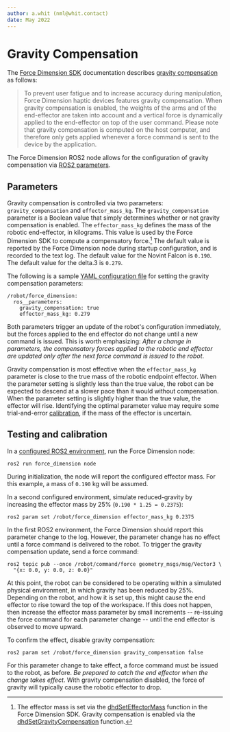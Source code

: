 ```yaml
---
author: a.whit (nml@whit.contact)
date: May 2022
---
```


<!-- License

Copyright 2022 Neuromechatronics Lab, Carnegie Mellon University (a.whit)

Created by: a. whit. (nml@whit.contact)

This Source Code Form is subject to the terms of the Mozilla Public
License, v. 2.0. If a copy of the MPL was not distributed with this
file, You can obtain one at https://mozilla.org/MPL/2.0/.
-->

# Gravity Compensation

The [Force Dimension SDK](force_dimension.md) documentation describes 
[gravity compensation][fd_gravity_compensation] as follows:

> To prevent user fatigue and to increase accuracy during manipulation, Force 
  Dimension haptic devices features gravity compensation. When gravity 
  compensation is enabled, the weights of the arms and of the end-effector are 
  taken into account and a vertical force is dynamically applied to the 
  end-effector on top of the user command. Please note that gravity 
  compensation is computed on the host computer, and therefore only gets 
  applied whenever a force command is sent to the device by the application.

The Force Dimension ROS2 node allows for the configuration of gravity 
compensation via [ROS2 parameters][ros2_parameters].

## Parameters

Gravity compensation is controlled via two parameters: ``gravity_compensation`` 
and ``effector_mass_kg``. The ``gravity_compensation`` parameter is a Boolean 
value that simply determines whether or not gravity compensation is enabled. 
The ``effector_mass_kg`` defines the mass of the robotic end-effector, in 
kilograms. This value is used by the Force Dimension SDK to compute a 
compensatory force.[^effector_mass] The default value is reported by the Force 
Dimension node during startup configuration, and is recorded to the text 
log. The default value for the Novint Falcon is ``0.190``. The default value 
for the delta.3 is ``0.279``.

[^effector_mass]: The effector mass is set via the [dhdSetEffectorMass] 
                  function in the Force Dimension SDK. Gravity compensation is 
                  enabled via the [dhdSetGravityCompensation] function.

The following is a sample [YAML configuration file][ros2_yaml_config] for 
setting the gravity compensation parameters:

```
/robot/force_dimension:
  ros__parameters:
    gravity_compensation: true
    effector_mass_kg: 0.279
```

Both parameters trigger an update of the robot's configuration immediately, but 
the forces applied to the end effector do not change until a new command is 
issued. This is worth emphasizing: _After a change in parameters, the 
compensatory forces applied to the robotic end effector are updated only after 
the next force command is issued to the robot_.

Gravity compensation is most effective when the ``effector_mass_kg`` parameter 
is close to the true mass of the robotic endpoint effector. When the parameter 
setting is slightly less than the true value, the robot can be expected to 
descend at a slower pace than it would without compensation. When the parameter 
setting is slightly higher than the true value, the effector will rise. 
Identifying the optimal parameter value may require some trial-and-error
[calibration](#testing-and-calibration), if the mass of the effector is 
uncertain.

## Testing and calibration

In a [configured ROS2 environment][configure_ros2_environment], run the Force 
Dimension node:

```
ros2 run force_dimension node
```

During initialization, the node will report the configured effector mass. For 
this example, a mass of ``0.190`` kg will be assumed.

In a second configured environment, simulate reduced-gravity by increasing the 
effector mass by 25% (``0.190 * 1.25 = 0.2375``):

```
ros2 param set /robot/force_dimension effector_mass_kg 0.2375
```

In the first ROS2 environment, the Force Dimension should report this parameter 
change to the log. However, the parameter change has no effect until a force 
command is delivered to the robot. To trigger the gravity compensation update, 
send a force command:

```
ros2 topic pub --once /robot/command/force geometry_msgs/msg/Vector3 \
  "{x: 0.0, y: 0.0, z: 0.0}"
```

At this point, the robot can be considered to be operating within a simulated 
physical environment, in which gravity has been reduced by 25%. Depending on 
the robot, and how it is set up, this might cause the end effector to rise 
toward the top of the workspace. If this does not happen, then increase the 
effector mass parameter by small increments -- re-issuing the force command for 
each parameter change -- until the end effector is observed to move upward.

To confirm the effect, disable gravity compensation:

```
ros2 param set /robot/force_dimension gravity_compensation false
```

For this parameter change to take effect, a force command must be issued to the 
robot, as before. _Be prepared to catch the end effector when the change takes 
effect_. With gravity compensation disabled, the force of gravity will 
typically cause the robotic effector to drop.




[dhdSetEffectorMass]: https://downloads.forcedimension.com/sdk/doc/fdsdk-3.14.0/dhd/dhdc_8h.html#a21b58f37e0bd783f4744a8874ae7a02d

[fd_gravity_compensation]: https://downloads.forcedimension.com/sdk/doc/fdsdk-3.14.0/dhd/dhd_glossary.html#dhd_gravity

[dhdSetGravityCompensation]: https://downloads.forcedimension.com/sdk/doc/fdsdk-3.14.0/dhd/dhdc_8h.html#a15dcf0e3c33142b2ac79fd023d03c641

[configure_ros2_environment]: https://docs.ros.org/en/humble/Tutorials/Beginner-CLI-Tools/Configuring-ROS2-Environment.html

[ros2_parameters]: https://docs.ros.org/en/humble/Tutorials/Parameters/Understanding-ROS2-Parameters.html

[ros2_yaml_config]: https://docs.ros.org/en/humble/Tutorials/Beginner-CLI-Tools/Understanding-ROS2-Parameters/Understanding-ROS2-Parameters.html#ros2-param-dump

